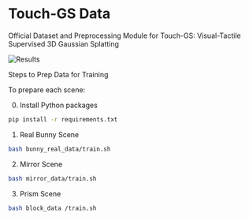 # Touch-GS Data
Official Dataset and Preprocessing Module for Touch-GS: Visual-Tactile Supervised 3D Gaussian Splatting


![Results](image.png)

Steps to Prep Data for Training

To prepare each scene:

0. Install Python packages

```sh
pip install -r requirements.txt
```


1. Real Bunny Scene

```sh
bash bunny_real_data/train.sh
```

2. Mirror Scene

```sh
bash mirror_data/train.sh
```

3. Prism Scene

```sh
bash block_data /train.sh
```
